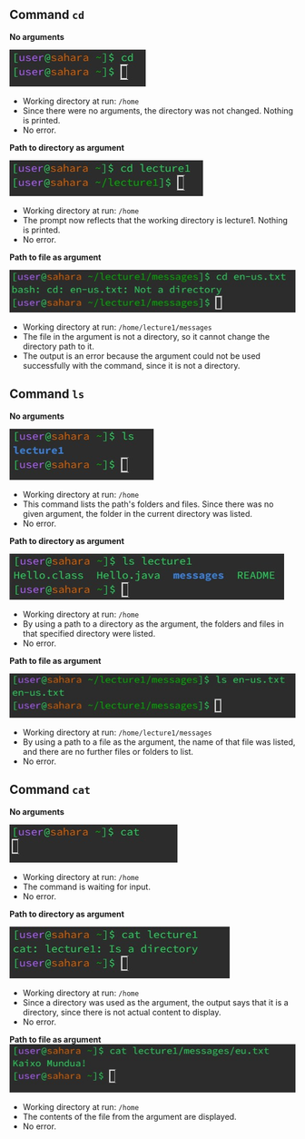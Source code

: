 Command `cd`
---
**No arguments**

![Image](cd-no-args.jpeg)
* Working directory at run: `/home`
* Since there were no arguments, the directory was not changed. Nothing is printed.
* No error.

**Path to directory as argument**

![Image](cd-path-to-directory.jpeg)
* Working directory at run: `/home`
* The prompt now reflects that the working directory is lecture1. Nothing is printed.
* No error.

**Path to file as argument**

![Image](cd-path-to-file.jpeg)

* Working directory at run: `/home/lecture1/messages`
* The file in the argument is not a directory, so it cannot change the directory path to it.
* The output is an error because the argument could not be used successfully with the command, since it is not a directory.


Command `ls`
---
**No arguments**

![Image](ls-no-args.jpeg)
* Working directory at run: `/home`
* This command lists the path's folders and files. Since there was no given argument, the folder in the current directory was listed.
* No error.

**Path to directory as argument**

![Image](ls-path-to-directory.jpeg)
* Working directory at run: `/home`
* By using a path to a directory as the argument, the folders and files in that specified directory were listed.
* No error.

**Path to file as argument**

![Image](ls-path-to-file.jpeg)
* Working directory at run: `/home/lecture1/messages`
* By using a path to a file as the argument, the name of that file was listed, and there are no further files or folders to list.
* No error.

Command `cat`
---
**No arguments**

![Image](cat-no-args.jpeg)
* Working directory at run: `/home`
* The command is waiting for input.
* No error.

**Path to directory as argument**

![Image](cat-path-to-directory.jpeg)
* Working directory at run: `/home`
* Since a directory was used as the argument, the output says that it is a directory, since there is not actual content to display.
* No error.

**Path to file as argument**
![Image](cat-path-to-file.jpeg)
* Working directory at run: `/home`
* The contents of the file from the argument are displayed.
* No error.
